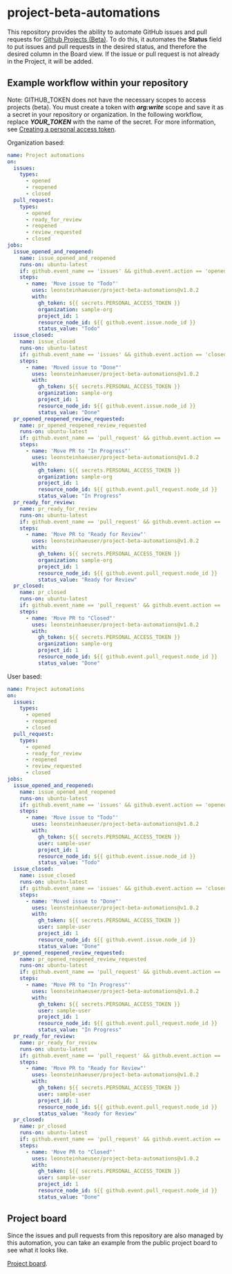 # project-beta-automations

This repository provides the ability to automate GitHub issues and pull requests for [Github Projects (Beta)](https://docs.github.com/en/issues/trying-out-the-new-projects-experience/about-projects). To do this, it automates the **Status** field to put issues and pull requests in the desired status, and therefore the desired column in the Board view. If the issue or pull request is not already in the Project, it will be added.

## Example workflow within your repository

Note: GITHUB_TOKEN does not have the necessary scopes to access projects (beta).
You must create a token with ***org:write*** scope and save it as a secret in your repository or organization.
In the following workflow, replace ***YOUR_TOKEN*** with the name of the secret. For more information, see [Creating a personal access token](https://docs.github.com/en/authentication/keeping-your-account-and-data-secure/creating-a-personal-access-token).

Organization based:

```yaml
name: Project automations
on:
  issues:
    types:
      - opened
      - reopened
      - closed
  pull_request:
    types:
      - opened
      - ready_for_review
      - reopened
      - review_requested
      - closed
jobs:
  issue_opened_and_reopened:
    name: issue_opened_and_reopened
    runs-on: ubuntu-latest
    if: github.event_name == 'issues' && github.event.action == 'opened' || github.event.action == 'reopened'
    steps:
      - name: 'Move issue to "Todo"'
        uses: leonsteinhaeuser/project-beta-automations@v1.0.2
        with:
          gh_token: ${{ secrets.PERSONAL_ACCESS_TOKEN }}
          organization: sample-org
          project_id: 1
          resource_node_id: ${{ github.event.issue.node_id }}
          status_value: "Todo"
  issue_closed:
    name: issue_closed
    runs-on: ubuntu-latest
    if: github.event_name == 'issues' && github.event.action == 'closed'
    steps:
      - name: 'Moved issue to "Done"'
        uses: leonsteinhaeuser/project-beta-automations@v1.0.2
        with:
          gh_token: ${{ secrets.PERSONAL_ACCESS_TOKEN }}
          organization: sample-org
          project_id: 1
          resource_node_id: ${{ github.event.issue.node_id }}
          status_value: "Done"
  pr_opened_reopened_review_requested:
    name: pr_opened_reopened_review_requested
    runs-on: ubuntu-latest
    if: github.event_name == 'pull_request' && github.event.action == 'opened' || github.event.action == 'reopened' || github.event.action == 'review_requested'
    steps:
      - name: 'Move PR to "In Progress"'
        uses: leonsteinhaeuser/project-beta-automations@v1.0.2
        with:
          gh_token: ${{ secrets.PERSONAL_ACCESS_TOKEN }}
          organization: sample-org
          project_id: 1
          resource_node_id: ${{ github.event.pull_request.node_id }}
          status_value: "In Progress"
  pr_ready_for_review:
    name: pr_ready_for_review
    runs-on: ubuntu-latest
    if: github.event_name == 'pull_request' && github.event.action == 'ready_for_review'
    steps:
      - name: 'Move PR to "Ready for Review"'
        uses: leonsteinhaeuser/project-beta-automations@v1.0.2
        with:
          gh_token: ${{ secrets.PERSONAL_ACCESS_TOKEN }}
          organization: sample-org
          project_id: 1
          resource_node_id: ${{ github.event.pull_request.node_id }}
          status_value: "Ready for Review"
  pr_closed:
    name: pr_closed
    runs-on: ubuntu-latest
    if: github.event_name == 'pull_request' && github.event.action == 'closed'
    steps:
      - name: 'Move PR to "Closed"'
        uses: leonsteinhaeuser/project-beta-automations@v1.0.2
        with:
          gh_token: ${{ secrets.PERSONAL_ACCESS_TOKEN }}
          organization: sample-org
          project_id: 1
          resource_node_id: ${{ github.event.pull_request.node_id }}
          status_value: "Done"
```

User based:

```yaml
name: Project automations
on:
  issues:
    types:
      - opened
      - reopened
      - closed
  pull_request:
    types:
      - opened
      - ready_for_review
      - reopened
      - review_requested
      - closed
jobs:
  issue_opened_and_reopened:
    name: issue_opened_and_reopened
    runs-on: ubuntu-latest
    if: github.event_name == 'issues' && github.event.action == 'opened' || github.event.action == 'reopened'
    steps:
      - name: 'Move issue to "Todo"'
        uses: leonsteinhaeuser/project-beta-automations@v1.0.2
        with:
          gh_token: ${{ secrets.PERSONAL_ACCESS_TOKEN }}
          user: sample-user
          project_id: 1
          resource_node_id: ${{ github.event.issue.node_id }}
          status_value: "Todo"
  issue_closed:
    name: issue_closed
    runs-on: ubuntu-latest
    if: github.event_name == 'issues' && github.event.action == 'closed'
    steps:
      - name: 'Moved issue to "Done"'
        uses: leonsteinhaeuser/project-beta-automations@v1.0.2
        with:
          gh_token: ${{ secrets.PERSONAL_ACCESS_TOKEN }}
          user: sample-user
          project_id: 1
          resource_node_id: ${{ github.event.issue.node_id }}
          status_value: "Done"
  pr_opened_reopened_review_requested:
    name: pr_opened_reopened_review_requested
    runs-on: ubuntu-latest
    if: github.event_name == 'pull_request' && github.event.action == 'opened' || github.event.action == 'reopened' || github.event.action == 'review_requested'
    steps:
      - name: 'Move PR to "In Progress"'
        uses: leonsteinhaeuser/project-beta-automations@v1.0.2
        with:
          gh_token: ${{ secrets.PERSONAL_ACCESS_TOKEN }}
          user: sample-user
          project_id: 1
          resource_node_id: ${{ github.event.pull_request.node_id }}
          status_value: "In Progress"
  pr_ready_for_review:
    name: pr_ready_for_review
    runs-on: ubuntu-latest
    if: github.event_name == 'pull_request' && github.event.action == 'ready_for_review'
    steps:
      - name: 'Move PR to "Ready for Review"'
        uses: leonsteinhaeuser/project-beta-automations@v1.0.2
        with:
          gh_token: ${{ secrets.PERSONAL_ACCESS_TOKEN }}
          user: sample-user
          project_id: 1
          resource_node_id: ${{ github.event.pull_request.node_id }}
          status_value: "Ready for Review"
  pr_closed:
    name: pr_closed
    runs-on: ubuntu-latest
    if: github.event_name == 'pull_request' && github.event.action == 'closed'
    steps:
      - name: 'Move PR to "Closed"'
        uses: leonsteinhaeuser/project-beta-automations@v1.0.2
        with:
          gh_token: ${{ secrets.PERSONAL_ACCESS_TOKEN }}
          user: sample-user
          project_id: 1
          resource_node_id: ${{ github.event.pull_request.node_id }}
          status_value: "Done"
```

## Project board

Since the issues and pull requests from this repository are also managed by this automation, you can take an example from the public project board to see what it looks like.

[Project board](https://github.com/users/leonsteinhaeuser/projects/6).
